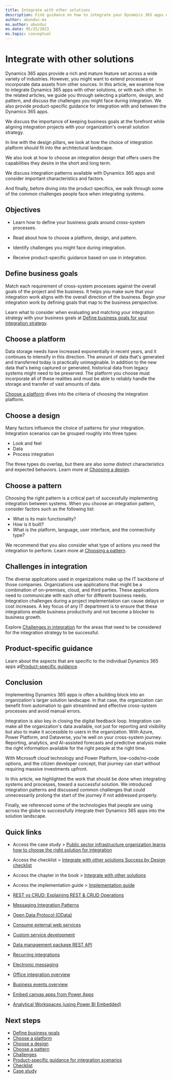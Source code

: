 ```yaml
---
title: Integrate with other solutions
description: Find guidance on how to integrate your Dynamics 365 apps with other solutions, including cross-app integration through Dataverse. Find a platform, design, and patterns.
author: abunduc-ms
ms.author: abunduc
ms.date: 05/25/2023
ms.topic: conceptual
---
```


# Integrate with other solutions

Dynamics 365 apps provide a rich and mature feature set across a wide variety of industries. However, you might want to extend processes or incorporate data assets from other sources. In this article, we examine how to integrate Dynamics 365 apps with other solutions, or with each other. In the related articles, we guide you through selecting a platform, design, and pattern, and discuss the challenges you might face during integration. We also provide product-specific guidance for integration with and between the Dynamics 365 apps.  

We discuss the importance of keeping business goals at the forefront while aligning integration projects with your organization's overall solution strategy.

In line with the design pillars, we look at how the choice of integration platform should fit into the architectural landscape.

We also look at how to choose an integration design that offers users the capabilities they desire in the short and long term.

We discuss integration patterns available with Dynamics 365 apps and consider important characteristics and factors.

And finally, before diving into the product specifics, we walk through some of the common challenges people face when integrating systems.

## Objectives

- Learn how to define your business goals around cross-system processes.

- Read about how to choose a platform, design, and pattern.

- Identify challenges you might face during integration.

- Receive product-specific guidance based on use in integration.

## Define business goals

Match each requirement of cross-system processes against the overall goals of the project and the business. It helps you make sure that your integration work aligns with the overall direction of the business. Begin your integration work by defining goals that map to the business perspective.

Learn what to consider when evaluating and matching your integration strategy with your business goals at [Define business goals for your integration strategy](integrate-other-solutions-business-goals.md).  

## Choose a platform

Data storage needs have increased exponentially in recent years, and it continues to intensify in this direction. The amount of data that's generated and transferred today is practically unimaginable. In addition to the new data that's being captured or generated, historical data from legacy systems might need to be preserved. The platform you choose must incorporate all of these realities and must be able to reliably handle the storage and transfer of vast amounts of data.

[Choose a platform](integrate-other-solutions-choose-platform.md) dives into the criteria of choosing the integration platform.

## Choose a design

Many factors influence the choice of patterns for your integration. Integration scenarios can be grouped roughly into three types:  

- Look and feel  
- Data  
- Process integration  

The three types do overlap, but there are also some distinct characteristics and expected behaviors. Learn more at [Choosing a design](integrate-other-solutions-choose-design.md).  

## Choose a pattern

Choosing the right pattern is a critical part of successfully implementing integration between systems. When you choose an integration pattern, consider factors such as the following list:  

- What is its main functionality?  
- How is it built?  
- What is the platform, language, user interface, and the connectivity type?  

We recommend that you also consider what type of actions you need the integration to perform. Learn more at [Choosing a pattern](integrate-other-solutions-choose-pattern.md).  

## Challenges in integration

The diverse applications used in organizations make up the IT backbone of those companies. Organizations use applications that might be a combination of on-premises, cloud, and third parties. These applications need to communicate with each other for different business needs. Integration challenges during a project implementation can cause delays or cost increases. A key focus of any IT department is to ensure that these integrations enable business productivity and not become a blocker to business growth.

Explore [Challenges in integration](integrate-other-solutions-challenges.md) for the areas that need to be considered for the integration strategy to be successful.

## Product-specific guidance

Learn about the aspects that are specific to the individual Dynamics 365 apps at[Product-specific guidance](integrate-other-solutions-guidance-product.md).  

## Conclusion

Implementing Dynamics 365 apps is often a building block into an organization's larger solution landscape. In that case, the organization can benefit from automation to gain streamlined and effective cross-system processes and avoid manual errors.

Integration is also key in closing the digital feedback loop. Integration can make all the organization's data available, not just for reporting and visibility but also to make it accessible to users in the organization. With Azure, Power Platform, and Dataverse, you're well on your cross-system journey. Reporting, analytics, and AI-assisted forecasts and predictive analysis make the right information available for the right people at the right time.  

With Microsoft cloud technology and Power Platform, low-code/no-code options, and the citizen developer concept, that journey can start without requiring massive investments upfront.

In this article, we highlighted the work that should be done when integrating systems and processes, toward a successful solution. We introduced integration patterns and discussed common challenges that could unnecessarily prolong the start of the journey if not addressed properly.

Finally, we referenced some of the technologies that people are using across the globe to successfully integrate their Dynamics 365 apps into the solution landscape.

## Quick links

- Access the case study > [Public sector infrastructure organization learns how to choose the right solution for integration](integrate-other-solutions-case-study.md)

- Access the checklist > [Integrate with other solutions Success by Design checklist](integrate-other-solutions-checklist.md)

- Access the chapter in the book > [Integrate with other solutions](https://aka.ms/d365-chapter-integrate-with-other-solutions)

- Access the implementation guide > [Implementation guide](https://aka.ms/D365ImplementationGuide)

- [REST vs CRUD: Explaining REST & CRUD Operations](/dynamics365/supply-chain/sales-marketing/prospect-to-cash)

- [Messaging Integration Patterns](/dynamics365/fin-ops-core/dev-itpro/analytics/embed-power-bi-workspaces)

- [Open Data Protocol (OData)](/dynamics365/fin-ops-core/dev-itpro/data-entities/odata)

- [Consume external web services](/dynamics365/finance/general-ledger/electronic-messaging)

- [Custom service development](/dynamics365/fin-ops-core/dev-itpro/office-integration/office-integration)

- [Data management package REST API](https://www.enterpriseintegrationpatterns.com/patterns/messaging/index.html)

- [Recurring integrations](https://azure.microsoft.com/product-categories/integration/)

- [Electronic messaging](/dynamics365/fin-ops-core/dev-itpro/data-entities/custom-services)

- [Office integration overview](/dynamics365/fin-ops-core/dev-itpro/data-entities/data-management-api)

- [Business events overview](https://azure.microsoft.com/services/logic-apps/)

- [Embed canvas apps from Power Apps](/dynamics365/fin-ops-core/fin-ops/get-started/embed-power-apps)

- [Analytical Workspaces (using Power BI Embedded)](/powerapps/developer/data-platform/virtual-entities/get-started-ve?toc=/dynamics365/commerce/toc.json)

## Next steps

- [Define business goals](integrate-other-solutions-business-goals.md)  
- [Choose a platform](integrate-other-solutions-choose-platform.md)  
- [Choose a design](integrate-other-solutions-choose-design.md)  
- [Choose a pattern](integrate-other-solutions-choose-pattern.md)  
- [Challenges](integrate-other-solutions-challenges.md)  
- [Product-specific guidance for integration scenarios](integrate-other-solutions-guidance-product.md)  
- [Checklist](integrate-other-solutions-checklist.md)  
- [Case study](integrate-other-solutions-case-study.md)  
